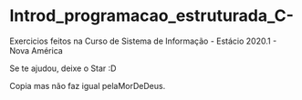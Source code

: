 # Introd_programacao_estruturada_C-
Exercicios feitos na Curso de Sistema de Informação - Estácio 2020.1 - Nova América

Se te ajudou, deixe o Star :D

Copia mas não faz igual pelaMorDeDeus. 
